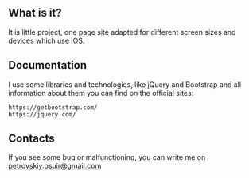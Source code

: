   What is it?
  -----------

  It is little project, one page site adapted for different screen sizes and devices which use iOS.


  Documentation
  -------------

  I use some libraries and technologies, like jQuery and Bootstrap and all information about them you can find on the official sites:

	https://getbootstrap.com/
	https://jquery.com/


  Contacts
  --------

  If you see some bug or malfunctioning, you can write me on petrovskiy.bsuir@gmail.com
